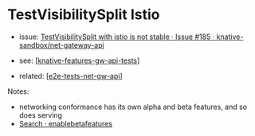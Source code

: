 # TestVisibilitySplit Istio


- issue: [TestVisibilitySplit with istio is not stable · Issue #185 · knative-sandbox/net-gateway-api](https://github.com/knative-sandbox/net-gateway-api/issues/185)

- see: [[knative-features-gw-api-tests]]

- related: [[e2e-tests-net-gw-api]]

Notes:
- networking conformance has its own alpha and beta features, and so does serving
- [Search · enablebetafeatures](https://github.com/knative/serving/search?q=enablebetafeatures)


[//begin]: # "Autogenerated link references for markdown compatibility"
[knative-features-gw-api-tests]: knative-features-gw-api-tests.md "Knative features missing gateway api implementation"
[e2e-tests-net-gw-api]: e2e-tests-net-gw-api.md "fix net-gw-api e2e tests"
[//end]: # "Autogenerated link references"